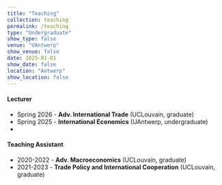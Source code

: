 ```yaml
---
title: "Teaching"
collection: teaching
permalink: /teaching
type: "Undergraduate"
show_type: false
venue: "UAntwerp"
show_venue: false
date: 2025-01-01
show_date: false
location: "Antwerp"
show_location: false
---
```


#### Lecturer
- Spring 2026 - **Adv. International Trade** (UCLouvain, graduate)
- Spring 2025 - **International Economics** (UAntwerp, undergraduate)
-    
#### Teaching Assistant
- 2020-2022 - **Adv. Macroeconomics** (UCLouvain, graduate)
- 2021-2023 - **Trade Policy and International Cooperation** (UCLouvain, graduate)
